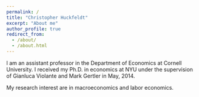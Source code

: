 ```yaml
---
permalink: /
title: "Christopher Huckfeldt"
excerpt: "About me"
author_profile: true
redirect_from: 
  - /about/
  - /about.html
---
```


I am an assistant professor in the Department of Economics at 
Cornell University. I received my Ph.D. in economics at NYU under 
the supervision of Gianluca Violante and Mark Gertler in May, 2014.

My research interest are in macroeconomics and labor economics.

